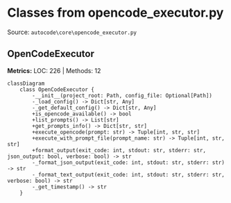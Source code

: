 # Classes from opencode_executor.py

Source: `autocode\core\opencode_executor.py`

## OpenCodeExecutor

**Metrics:** LOC: 226 | Methods: 12

```mermaid
classDiagram
    class OpenCodeExecutor {
        -__init__(project_root: Path, config_file: Optional[Path])
        -_load_config() -> Dict[str, Any]
        -_get_default_config() -> Dict[str, Any]
        +is_opencode_available() -> bool
        +list_prompts() -> List[str]
        +get_prompts_info() -> Dict[str, str]
        +execute_opencode(prompt: str) -> Tuple[int, str, str]
        +execute_with_prompt_file(prompt_name: str) -> Tuple[int, str, str]
        +format_output(exit_code: int, stdout: str, stderr: str, json_output: bool, verbose: bool) -> str
        -_format_json_output(exit_code: int, stdout: str, stderr: str) -> str
        -_format_text_output(exit_code: int, stdout: str, stderr: str, verbose: bool) -> str
        -_get_timestamp() -> str
    }

```

